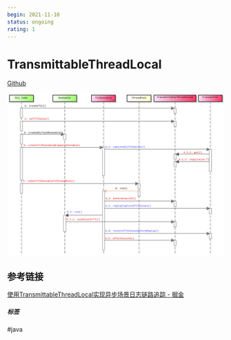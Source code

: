 ```yaml
---
begin: 2021-11-10
status: ongoing
rating: 1
---
```


# TransmittableThreadLocal

[Github](https://github.com/alibaba/transmittable-thread-local)

![](image/Pasted%20image%2020211118181011.png)

## 参考链接

[使用TransmittableThreadLocal实现异步场景日志链路追踪 - 掘金](https://juejin.cn/post/6981831233911128072)

##### 标签
#java 